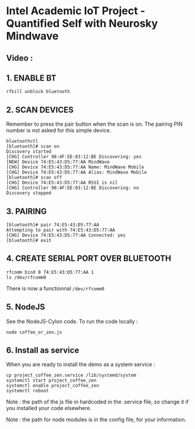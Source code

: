 # Intel Academic IoT Project - Quantified Self with Neurosky Mindwave

## Video :


## 1. ENABLE BT

```
rfkill unblock bluetooth
```

## 2. SCAN DEVICES

Remember to press the pair button when the scan is on.
The pairing PIN number is not asked for this simple device.
```
bluetoothctl
[bluetooth]# scan on
Discovery started
[CHG] Controller 98:4F:EE:03:12:BE Discovering: yes
[NEW] Device 74:E5:43:D5:77:AA MindWave 
[CHG] Device 74:E5:43:D5:77:AA Name: MindWave Mobile
[CHG] Device 74:E5:43:D5:77:AA Alias: MindWave Mobile
[bluetooth]# scan off
[CHG] Device 74:E5:43:D5:77:AA RSSI is nil
[CHG] Controller 98:4F:EE:03:12:BE Discovering: no
Discovery stopped
```

## 3. PAIRING

```
[bluetooth]# pair 74:E5:43:D5:77:AA
Attempting to pair with 74:E5:43:D5:77:AA
[CHG] Device 74:E5:43:D5:77:AA Connected: yes
[bluetooth]# exit
```

## 4. CREATE SERIAL PORT OVER BLUETOOTH

```
rfcomm bind 0 74:E5:43:D5:77:AA 1
ls /dev/rfcomm0
```
There is now a functionnal `/dev/rfcomm0`

## 5. NodeJS

See the NodeJS-Cylon code. To run the code locally :
```
node coffee_or_zen.js
```

## 6. Install as service

When you are ready to install the demo as a system service :
```
cp project_coffee_zen.service /lib/systemd/system
systemctl start project_coffee_zen
systemctl enable project_coffee_zen
systemctl reboot
```
Note : the path of the js file in hardcoded in the .service file, so change it if you installed your code elsewhere.

Note : the path for node modules is in the config file, for your information.

